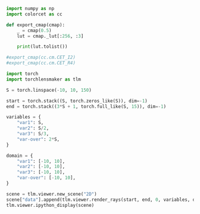 ```python
import numpy as np
import colorcet as cc

def export_cmap(cmap):
    _ = cmap(0.5)
    lut = cmap._lut[:256, :3]

    print(lut.tolist())

#export_cmap(cc.cm.CET_I2)
#export_cmap(cc.cm.CET_R4)
```


```python
import torch
import torchlensmaker as tlm

S = torch.linspace(-10, 10, 150)

start = torch.stack((S, torch.zeros_like(S)), dim=-1)
end = torch.stack((3*S + 1, torch.full_like(S, 15)), dim=-1)

variables = {
    "var1": S,
    "var2": S/2,
    "var3": S/3,
    "var-over": 2*S,
}

domain = {
    "var1": [-10, 10],
    "var2": [-10, 10],
    "var3": [-10, 10],
    "var-over": [-10, 10],
}

scene = tlm.viewer.new_scene("2D")
scene["data"].append(tlm.viewer.render_rays(start, end, 0, variables, domain))
tlm.viewer.ipython_display(scene)
```


<div data-jp-suppress-context-menu id='tlmviewer-48e469eb' class='tlmviewer' style='width: 100%; aspect-ratio: 16 / 9;'></div><script type='module'>async function importtlm() {
    try {
        return await import("/tlmviewer.js");
    } catch (error) {
        console.log("error", error);
        return await import("/files/test_notebooks/tlmviewer.js");
    }
}

const module = await importtlm();
const tlmviewer = module.tlmviewer;

const data = '{"mode": "2D", "camera": "XY", "data": [{"type": "rays", "points": [[-10.0, 0.0, -29.0, 15.0], [-9.865772247314453, 0.0, -28.59731674194336, 15.0], [-9.73154354095459, 0.0, -28.194629669189453, 15.0], [-9.597315788269043, 0.0, -27.791946411132812, 15.0], [-9.46308708190918, 0.0, -27.38926124572754, 15.0], [-9.328859329223633, 0.0, -26.9865779876709, 15.0], [-9.19463062286377, 0.0, -26.583892822265625, 15.0], [-9.060402870178223, 0.0, -26.181209564208984, 15.0], [-8.92617416381836, 0.0, -25.778522491455078, 15.0], [-8.791946411132812, 0.0, -25.375839233398438, 15.0], [-8.65771770477295, 0.0, -24.97315216064453, 15.0], [-8.523489952087402, 0.0, -24.57046890258789, 15.0], [-8.389262199401855, 0.0, -24.16778564453125, 15.0], [-8.255033493041992, 0.0, -23.765100479125977, 15.0], [-8.120805740356445, 0.0, -23.362417221069336, 15.0], [-7.986577033996582, 0.0, -22.959732055664062, 15.0], [-7.852349281311035, 0.0, -22.557048797607422, 15.0], [-7.71812105178833, 0.0, -22.15436363220215, 15.0], [-7.583892822265625, 0.0, -21.751678466796875, 15.0], [-7.44966459274292, 0.0, -21.3489933013916, 15.0], [-7.315436363220215, 0.0, -20.946308135986328, 15.0], [-7.18120813369751, 0.0, -20.543624877929688, 15.0], [-7.046979904174805, 0.0, -20.140939712524414, 15.0], [-6.9127516746521, 0.0, -19.73825454711914, 15.0], [-6.7785234451293945, 0.0, -19.3355712890625, 15.0], [-6.6442952156066895, 0.0, -18.932886123657227, 15.0], [-6.510066986083984, 0.0, -18.530200958251953, 15.0], [-6.3758392333984375, 0.0, -18.127517700195312, 15.0], [-6.241611003875732, 0.0, -17.72483253479004, 15.0], [-6.107382774353027, 0.0, -17.322147369384766, 15.0], [-5.973154544830322, 0.0, -16.919464111328125, 15.0], [-5.838926315307617, 0.0, -16.51677894592285, 15.0], [-5.704698085784912, 0.0, -16.114093780517578, 15.0], [-5.570469856262207, 0.0, -15.711410522460938, 15.0], [-5.436241626739502, 0.0, -15.308725357055664, 15.0], [-5.302013397216797, 0.0, -14.90604019165039, 15.0], [-5.167785167694092, 0.0, -14.503355026245117, 15.0], [-5.033556938171387, 0.0, -14.10067081451416, 15.0], [-4.89932918548584, 0.0, -13.69798755645752, 15.0], [-4.765100955963135, 0.0, -13.295303344726562, 15.0], [-4.63087272644043, 0.0, -12.892618179321289, 15.0], [-4.496644496917725, 0.0, -12.489933013916016, 15.0], [-4.3624162673950195, 0.0, -12.087248802185059, 15.0], [-4.2281880378723145, 0.0, -11.684564590454102, 15.0], [-4.093959808349609, 0.0, -11.281879425048828, 15.0], [-3.9597315788269043, 0.0, -10.879194259643555, 15.0], [-3.8255035877227783, 0.0, -10.476511001586914, 15.0], [-3.6912753582000732, 0.0, -10.07382583618164, 15.0], [-3.557047128677368, 0.0, -9.671141624450684, 15.0], [-3.422818899154663, 0.0, -9.26845645904541, 15.0], [-3.288590669631958, 0.0, -8.865772247314453, 15.0], [-3.154362678527832, 0.0, -8.463088035583496, 15.0], [-3.020134449005127, 0.0, -8.060403823852539, 15.0], [-2.885906219482422, 0.0, -7.657718658447266, 15.0], [-2.751677989959717, 0.0, -7.255033493041992, 15.0], [-2.6174497604370117, 0.0, -6.852349281311035, 15.0], [-2.4832215309143066, 0.0, -6.44966459274292, 15.0], [-2.3489935398101807, 0.0, -6.046980857849121, 15.0], [-2.2147653102874756, 0.0, -5.644295692443848, 15.0], [-2.0805370807647705, 0.0, -5.241611480712891, 15.0], [-1.9463088512420654, 0.0, -4.838926315307617, 15.0], [-1.81208074092865, 0.0, -4.43624210357666, 15.0], [-1.6778525114059448, 0.0, -4.033557415008545, 15.0], [-1.5436244010925293, 0.0, -3.630873203277588, 15.0], [-1.4093961715698242, 0.0, -3.2281885147094727, 15.0], [-1.2751679420471191, 0.0, -2.8255038261413574, 15.0], [-1.1409398317337036, 0.0, -2.4228196144104004, 15.0], [-1.0067116022109985, 0.0, -2.020134925842285, 15.0], [-0.8724834322929382, 0.0, -1.61745023727417, 15.0], [-0.7382552623748779, 0.0, -1.2147657871246338, 15.0], [-0.6040270328521729, 0.0, -0.8120810985565186, 15.0], [-0.46979886293411255, 0.0, -0.4093966484069824, 15.0], [-0.33557069301605225, 0.0, -0.006712079048156738, 15.0], [-0.20134250819683075, 0.0, 0.39597249031066895, 15.0], [-0.06711432337760925, 0.0, 0.7986570596694946, 15.0], [0.06711432337760925, 0.0, 1.2013429403305054, 15.0], [0.20134250819683075, 0.0, 1.604027509689331, 15.0], [0.33557069301605225, 0.0, 2.006711959838867, 15.0], [0.46979886293411255, 0.0, 2.4093966484069824, 15.0], [0.6040270328521729, 0.0, 2.8120810985565186, 15.0], [0.7382552623748779, 0.0, 3.214765787124634, 15.0], [0.8724834322929382, 0.0, 3.61745023727417, 15.0], [1.0067116022109985, 0.0, 4.020134925842285, 15.0], [1.1409398317337036, 0.0, 4.4228196144104, 15.0], [1.2751679420471191, 0.0, 4.825503826141357, 15.0], [1.4093961715698242, 0.0, 5.228188514709473, 15.0], [1.5436244010925293, 0.0, 5.630873203277588, 15.0], [1.6778525114059448, 0.0, 6.033557415008545, 15.0], [1.81208074092865, 0.0, 6.43624210357666, 15.0], [1.9463088512420654, 0.0, 6.838926315307617, 15.0], [2.0805370807647705, 0.0, 7.241611480712891, 15.0], [2.2147653102874756, 0.0, 7.644295692443848, 15.0], [2.3489935398101807, 0.0, 8.046980857849121, 15.0], [2.4832215309143066, 0.0, 8.449665069580078, 15.0], [2.6174497604370117, 0.0, 8.852349281311035, 15.0], [2.751677989959717, 0.0, 9.255033493041992, 15.0], [2.885906219482422, 0.0, 9.657718658447266, 15.0], [3.020134449005127, 0.0, 10.060403823852539, 15.0], [3.154362678527832, 0.0, 10.463088035583496, 15.0], [3.288590669631958, 0.0, 10.865772247314453, 15.0], [3.422818899154663, 0.0, 11.26845645904541, 15.0], [3.557047128677368, 0.0, 11.671141624450684, 15.0], [3.6912753582000732, 0.0, 12.07382583618164, 15.0], [3.8255035877227783, 0.0, 12.476511001586914, 15.0], [3.9597315788269043, 0.0, 12.879194259643555, 15.0], [4.093959808349609, 0.0, 13.281879425048828, 15.0], [4.2281880378723145, 0.0, 13.684564590454102, 15.0], [4.3624162673950195, 0.0, 14.087248802185059, 15.0], [4.496644496917725, 0.0, 14.489933013916016, 15.0], [4.63087272644043, 0.0, 14.892618179321289, 15.0], [4.765100955963135, 0.0, 15.295303344726562, 15.0], [4.89932918548584, 0.0, 15.69798755645752, 15.0], [5.033556938171387, 0.0, 16.100669860839844, 15.0], [5.167785167694092, 0.0, 16.503355026245117, 15.0], [5.302013397216797, 0.0, 16.90604019165039, 15.0], [5.436241626739502, 0.0, 17.308725357055664, 15.0], [5.570469856262207, 0.0, 17.711410522460938, 15.0], [5.704698085784912, 0.0, 18.114093780517578, 15.0], [5.838926315307617, 0.0, 18.51677894592285, 15.0], [5.973154544830322, 0.0, 18.919464111328125, 15.0], [6.107382774353027, 0.0, 19.322147369384766, 15.0], [6.241611003875732, 0.0, 19.72483253479004, 15.0], [6.3758392333984375, 0.0, 20.127517700195312, 15.0], [6.510066986083984, 0.0, 20.530200958251953, 15.0], [6.6442952156066895, 0.0, 20.932886123657227, 15.0], [6.7785234451293945, 0.0, 21.3355712890625, 15.0], [6.9127516746521, 0.0, 21.73825454711914, 15.0], [7.046979904174805, 0.0, 22.140939712524414, 15.0], [7.18120813369751, 0.0, 22.543624877929688, 15.0], [7.315436363220215, 0.0, 22.946308135986328, 15.0], [7.44966459274292, 0.0, 23.3489933013916, 15.0], [7.583892822265625, 0.0, 23.751678466796875, 15.0], [7.71812105178833, 0.0, 24.15436363220215, 15.0], [7.852349281311035, 0.0, 24.557048797607422, 15.0], [7.986577033996582, 0.0, 24.959732055664062, 15.0], [8.120805740356445, 0.0, 25.362417221069336, 15.0], [8.255033493041992, 0.0, 25.765100479125977, 15.0], [8.389262199401855, 0.0, 26.16778564453125, 15.0], [8.523489952087402, 0.0, 26.57046890258789, 15.0], [8.65771770477295, 0.0, 26.97315216064453, 15.0], [8.791946411132812, 0.0, 27.375839233398438, 15.0], [8.92617416381836, 0.0, 27.778522491455078, 15.0], [9.060402870178223, 0.0, 28.181209564208984, 15.0], [9.19463062286377, 0.0, 28.583892822265625, 15.0], [9.328859329223633, 0.0, 28.9865779876709, 15.0], [9.46308708190918, 0.0, 29.38926124572754, 15.0], [9.597315788269043, 0.0, 29.791946411132812, 15.0], [9.73154354095459, 0.0, 30.194629669189453, 15.0], [9.865772247314453, 0.0, 30.59731674194336, 15.0], [10.0, 0.0, 31.0, 15.0]], "color": "#ffa724", "variables": {"var1": [-10.0, -9.865772247314453, -9.73154354095459, -9.597315788269043, -9.46308708190918, -9.328859329223633, -9.19463062286377, -9.060402870178223, -8.92617416381836, -8.791946411132812, -8.65771770477295, -8.523489952087402, -8.389262199401855, -8.255033493041992, -8.120805740356445, -7.986577033996582, -7.852349281311035, -7.71812105178833, -7.583892822265625, -7.44966459274292, -7.315436363220215, -7.18120813369751, -7.046979904174805, -6.9127516746521, -6.7785234451293945, -6.6442952156066895, -6.510066986083984, -6.3758392333984375, -6.241611003875732, -6.107382774353027, -5.973154544830322, -5.838926315307617, -5.704698085784912, -5.570469856262207, -5.436241626739502, -5.302013397216797, -5.167785167694092, -5.033556938171387, -4.89932918548584, -4.765100955963135, -4.63087272644043, -4.496644496917725, -4.3624162673950195, -4.2281880378723145, -4.093959808349609, -3.9597315788269043, -3.8255035877227783, -3.6912753582000732, -3.557047128677368, -3.422818899154663, -3.288590669631958, -3.154362678527832, -3.020134449005127, -2.885906219482422, -2.751677989959717, -2.6174497604370117, -2.4832215309143066, -2.3489935398101807, -2.2147653102874756, -2.0805370807647705, -1.9463088512420654, -1.81208074092865, -1.6778525114059448, -1.5436244010925293, -1.4093961715698242, -1.2751679420471191, -1.1409398317337036, -1.0067116022109985, -0.8724834322929382, -0.7382552623748779, -0.6040270328521729, -0.46979886293411255, -0.33557069301605225, -0.20134250819683075, -0.06711432337760925, 0.06711432337760925, 0.20134250819683075, 0.33557069301605225, 0.46979886293411255, 0.6040270328521729, 0.7382552623748779, 0.8724834322929382, 1.0067116022109985, 1.1409398317337036, 1.2751679420471191, 1.4093961715698242, 1.5436244010925293, 1.6778525114059448, 1.81208074092865, 1.9463088512420654, 2.0805370807647705, 2.2147653102874756, 2.3489935398101807, 2.4832215309143066, 2.6174497604370117, 2.751677989959717, 2.885906219482422, 3.020134449005127, 3.154362678527832, 3.288590669631958, 3.422818899154663, 3.557047128677368, 3.6912753582000732, 3.8255035877227783, 3.9597315788269043, 4.093959808349609, 4.2281880378723145, 4.3624162673950195, 4.496644496917725, 4.63087272644043, 4.765100955963135, 4.89932918548584, 5.033556938171387, 5.167785167694092, 5.302013397216797, 5.436241626739502, 5.570469856262207, 5.704698085784912, 5.838926315307617, 5.973154544830322, 6.107382774353027, 6.241611003875732, 6.3758392333984375, 6.510066986083984, 6.6442952156066895, 6.7785234451293945, 6.9127516746521, 7.046979904174805, 7.18120813369751, 7.315436363220215, 7.44966459274292, 7.583892822265625, 7.71812105178833, 7.852349281311035, 7.986577033996582, 8.120805740356445, 8.255033493041992, 8.389262199401855, 8.523489952087402, 8.65771770477295, 8.791946411132812, 8.92617416381836, 9.060402870178223, 9.19463062286377, 9.328859329223633, 9.46308708190918, 9.597315788269043, 9.73154354095459, 9.865772247314453, 10.0], "var2": [-5.0, -4.932886123657227, -4.865771770477295, -4.7986578941345215, -4.73154354095459, -4.664429664611816, -4.597315311431885, -4.530201435089111, -4.46308708190918, -4.395973205566406, -4.328858852386475, -4.261744976043701, -4.194631099700928, -4.127516746520996, -4.060402870178223, -3.993288516998291, -3.9261746406555176, -3.859060525894165, -3.7919464111328125, -3.72483229637146, -3.6577181816101074, -3.590604066848755, -3.5234899520874023, -3.45637583732605, -3.3892617225646973, -3.3221476078033447, -3.255033493041992, -3.1879196166992188, -3.120805501937866, -3.0536913871765137, -2.986577272415161, -2.9194631576538086, -2.852349042892456, -2.7852349281311035, -2.718120813369751, -2.6510066986083984, -2.583892583847046, -2.5167784690856934, -2.44966459274292, -2.3825504779815674, -2.315436363220215, -2.2483222484588623, -2.1812081336975098, -2.1140940189361572, -2.0469799041748047, -1.9798657894134521, -1.9127517938613892, -1.8456376791000366, -1.778523564338684, -1.7114094495773315, -1.644295334815979, -1.577181339263916, -1.5100672245025635, -1.442953109741211, -1.3758389949798584, -1.3087248802185059, -1.2416107654571533, -1.1744967699050903, -1.1073826551437378, -1.0402685403823853, -0.9731544256210327, -0.906040370464325, -0.8389262557029724, -0.7718122005462646, -0.7046980857849121, -0.6375839710235596, -0.5704699158668518, -0.5033558011054993, -0.4362417161464691, -0.36912763118743896, -0.3020135164260864, -0.23489943146705627, -0.16778534650802612, -0.10067125409841537, -0.033557161688804626, 0.033557161688804626, 0.10067125409841537, 0.16778534650802612, 0.23489943146705627, 0.3020135164260864, 0.36912763118743896, 0.4362417161464691, 0.5033558011054993, 0.5704699158668518, 0.6375839710235596, 0.7046980857849121, 0.7718122005462646, 0.8389262557029724, 0.906040370464325, 0.9731544256210327, 1.0402685403823853, 1.1073826551437378, 1.1744967699050903, 1.2416107654571533, 1.3087248802185059, 1.3758389949798584, 1.442953109741211, 1.5100672245025635, 1.577181339263916, 1.644295334815979, 1.7114094495773315, 1.778523564338684, 1.8456376791000366, 1.9127517938613892, 1.9798657894134521, 2.0469799041748047, 2.1140940189361572, 2.1812081336975098, 2.2483222484588623, 2.315436363220215, 2.3825504779815674, 2.44966459274292, 2.5167784690856934, 2.583892583847046, 2.6510066986083984, 2.718120813369751, 2.7852349281311035, 2.852349042892456, 2.9194631576538086, 2.986577272415161, 3.0536913871765137, 3.120805501937866, 3.1879196166992188, 3.255033493041992, 3.3221476078033447, 3.3892617225646973, 3.45637583732605, 3.5234899520874023, 3.590604066848755, 3.6577181816101074, 3.72483229637146, 3.7919464111328125, 3.859060525894165, 3.9261746406555176, 3.993288516998291, 4.060402870178223, 4.127516746520996, 4.194631099700928, 4.261744976043701, 4.328858852386475, 4.395973205566406, 4.46308708190918, 4.530201435089111, 4.597315311431885, 4.664429664611816, 4.73154354095459, 4.7986578941345215, 4.865771770477295, 4.932886123657227, 5.0], "var3": [-3.3333332538604736, -3.288590669631958, -3.2438478469848633, -3.1991052627563477, -3.154362440109253, -3.1096198558807373, -3.0648767948150635, -3.020134210586548, -2.975391387939453, -2.9306488037109375, -2.8859059810638428, -2.841163396835327, -2.7964208126068115, -2.7516777515411377, -2.706935167312622, -2.6621923446655273, -2.6174497604370117, -2.572706937789917, -2.5279643535614014, -2.4832215309143066, -2.438478708267212, -2.3937361240386963, -2.3489933013916016, -2.304250478744507, -2.259507894515991, -2.2147650718688965, -2.1700222492218018, -2.125279664993286, -2.0805370807647705, -2.035794258117676, -1.9910515546798706, -1.9463087320327759, -1.9015660285949707, -1.8568233251571655, -1.8120805025100708, -1.7673377990722656, -1.7225950956344604, -1.6778522729873657, -1.63310968875885, -1.588366985321045, -1.5436242818832397, -1.498881459236145, -1.4541387557983398, -1.4093960523605347, -1.36465322971344, -1.3199105262756348, -1.2751678228378296, -1.2304251194000244, -1.1856824159622192, -1.1409395933151245, -1.0961968898773193, -1.0514541864395142, -1.006711483001709, -0.961968719959259, -0.9172260165214539, -0.8724832534790039, -0.827740490436554, -0.7829978466033936, -0.7382550835609436, -0.6935123801231384, -0.6487696170806885, -0.6040269136428833, -0.5592841506004333, -0.5145414471626282, -0.4697987139225006, -0.42505598068237305, -0.38031327724456787, -0.3355705440044403, -0.29082781076431274, -0.24608509242534637, -0.20134234428405762, -0.15659962594509125, -0.11185690015554428, -0.06711416691541672, -0.02237144112586975, 0.02237144112586975, 0.06711416691541672, 0.11185690015554428, 0.15659962594509125, 0.20134234428405762, 0.24608509242534637, 0.29082781076431274, 0.3355705440044403, 0.38031327724456787, 0.42505598068237305, 0.4697987139225006, 0.5145414471626282, 0.5592841506004333, 0.6040269136428833, 0.6487696170806885, 0.6935123801231384, 0.7382550835609436, 0.7829978466033936, 0.827740490436554, 0.8724832534790039, 0.9172260165214539, 0.961968719959259, 1.006711483001709, 1.0514541864395142, 1.0961968898773193, 1.1409395933151245, 1.1856824159622192, 1.2304251194000244, 1.2751678228378296, 1.3199105262756348, 1.36465322971344, 1.4093960523605347, 1.4541387557983398, 1.498881459236145, 1.5436242818832397, 1.588366985321045, 1.63310968875885, 1.6778522729873657, 1.7225950956344604, 1.7673377990722656, 1.8120805025100708, 1.8568233251571655, 1.9015660285949707, 1.9463087320327759, 1.9910515546798706, 2.035794258117676, 2.0805370807647705, 2.125279664993286, 2.1700222492218018, 2.2147650718688965, 2.259507894515991, 2.304250478744507, 2.3489933013916016, 2.3937361240386963, 2.438478708267212, 2.4832215309143066, 2.5279643535614014, 2.572706937789917, 2.6174497604370117, 2.6621923446655273, 2.706935167312622, 2.7516777515411377, 2.7964208126068115, 2.841163396835327, 2.8859059810638428, 2.9306488037109375, 2.975391387939453, 3.020134210586548, 3.0648767948150635, 3.1096198558807373, 3.154362440109253, 3.1991052627563477, 3.2438478469848633, 3.288590669631958, 3.3333332538604736], "var-over": [-20.0, -19.731544494628906, -19.46308708190918, -19.194631576538086, -18.92617416381836, -18.657718658447266, -18.38926124572754, -18.120805740356445, -17.85234832763672, -17.583892822265625, -17.3154354095459, -17.046979904174805, -16.77852439880371, -16.510066986083984, -16.24161148071289, -15.973154067993164, -15.70469856262207, -15.43624210357666, -15.16778564453125, -14.89932918548584, -14.63087272644043, -14.36241626739502, -14.09395980834961, -13.8255033493042, -13.557046890258789, -13.288590431213379, -13.020133972167969, -12.751678466796875, -12.483222007751465, -12.214765548706055, -11.946309089660645, -11.677852630615234, -11.409396171569824, -11.140939712524414, -10.872483253479004, -10.604026794433594, -10.335570335388184, -10.067113876342773, -9.79865837097168, -9.53020191192627, -9.26174545288086, -8.99328899383545, -8.724832534790039, -8.456376075744629, -8.187919616699219, -7.919463157653809, -7.651007175445557, -7.3825507164001465, -7.114094257354736, -6.845637798309326, -6.577181339263916, -6.308725357055664, -6.040268898010254, -5.771812438964844, -5.503355979919434, -5.234899520874023, -4.966443061828613, -4.697987079620361, -4.429530620574951, -4.161074161529541, -3.892617702484131, -3.6241614818573, -3.3557050228118896, -3.0872488021850586, -2.8187923431396484, -2.5503358840942383, -2.2818796634674072, -2.013423204421997, -1.7449668645858765, -1.4765105247497559, -1.2080540657043457, -0.9395977258682251, -0.6711413860321045, -0.4026850163936615, -0.1342286467552185, 0.1342286467552185, 0.4026850163936615, 0.6711413860321045, 0.9395977258682251, 1.2080540657043457, 1.4765105247497559, 1.7449668645858765, 2.013423204421997, 2.2818796634674072, 2.5503358840942383, 2.8187923431396484, 3.0872488021850586, 3.3557050228118896, 3.6241614818573, 3.892617702484131, 4.161074161529541, 4.429530620574951, 4.697987079620361, 4.966443061828613, 5.234899520874023, 5.503355979919434, 5.771812438964844, 6.040268898010254, 6.308725357055664, 6.577181339263916, 6.845637798309326, 7.114094257354736, 7.3825507164001465, 7.651007175445557, 7.919463157653809, 8.187919616699219, 8.456376075744629, 8.724832534790039, 8.99328899383545, 9.26174545288086, 9.53020191192627, 9.79865837097168, 10.067113876342773, 10.335570335388184, 10.604026794433594, 10.872483253479004, 11.140939712524414, 11.409396171569824, 11.677852630615234, 11.946309089660645, 12.214765548706055, 12.483222007751465, 12.751678466796875, 13.020133972167969, 13.288590431213379, 13.557046890258789, 13.8255033493042, 14.09395980834961, 14.36241626739502, 14.63087272644043, 14.89932918548584, 15.16778564453125, 15.43624210357666, 15.70469856262207, 15.973154067993164, 16.24161148071289, 16.510066986083984, 16.77852439880371, 17.046979904174805, 17.3154354095459, 17.583892822265625, 17.85234832763672, 18.120805740356445, 18.38926124572754, 18.657718658447266, 18.92617416381836, 19.194631576538086, 19.46308708190918, 19.731544494628906, 20.0]}, "domain": {"var1": [-10, 10], "var2": [-10, 10], "var3": [-10, 10], "var-over": [-10, 10]}, "layers": [0]}]}';

setTimeout(() => {
    tlmviewer.embed(document.getElementById("tlmviewer-48e469eb"), data);    
}, 0);
</script>

